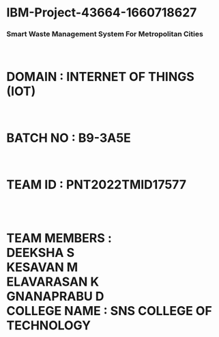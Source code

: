 # IBM-Project-43664-1660718627

<h3>Smart Waste Management System For Metropolitan Cities</h3> <br>

<h1>DOMAIN : INTERNET OF THINGS (IOT) </h1> <br>
<h1>BATCH NO : B9-3A5E </h1> <br>
<h1>TEAM ID : PNT2022TMID17577 </h1> <br> <br>

<h1>TEAM MEMBERS : <br>
DEEKSHA S <br>
KESAVAN M <br>
ELAVARASAN K <br>
GNANAPRABU D <br>
COLLEGE NAME : SNS COLLEGE OF TECHNOLOGY </h1>
